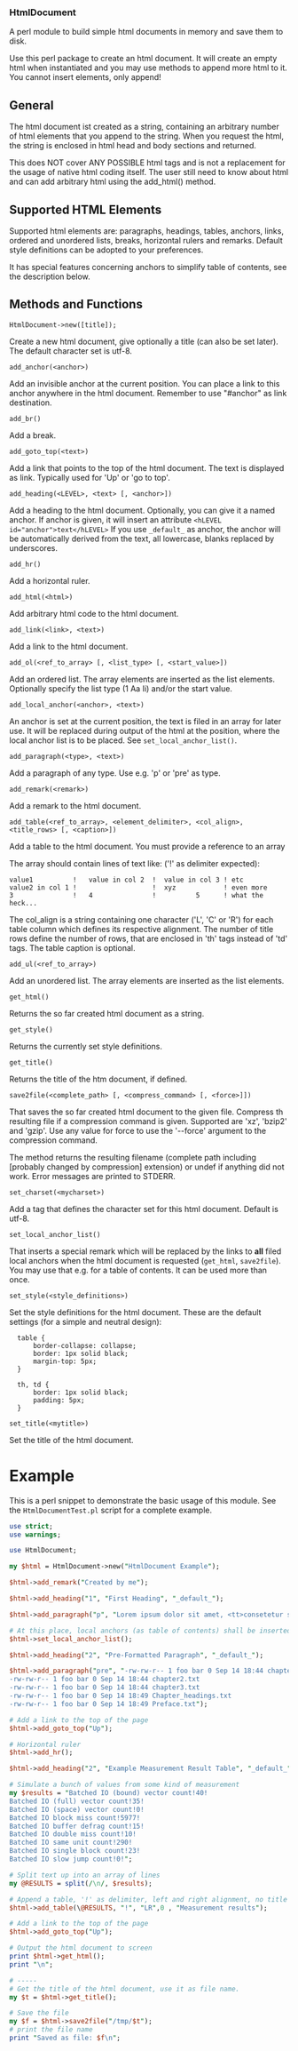 ### HtmlDocument
A perl module to build simple html documents in memory and save them to disk.

Use this perl package to create an html document.
It will create an empty html when instantiated and you
may use methods to append more html to it. 
You cannot insert elements, only append!

## General
The html document ist created as a string, containing an arbitrary
number of html elements that you append to the string. When you
request the html, the string is enclosed in html head and body sections and
returned.

This does NOT cover ANY POSSIBLE html tags and is not a replacement for
the usage of native html coding itself. The user still need to know about html 
and can add arbitrary html using the add_html() method.

## Supported HTML Elements
Supported html elements are: paragraphs, headings, tables, anchors, links, 
ordered and unordered lists, breaks, horizontal rulers and remarks.
Default style definitions can be adopted to your preferences.

It has special features concerning anchors to simplify table of contents, 
see the description below.

## Methods and Functions

    HtmlDocument->new([title]);
Create a new html document, give optionally a title (can also be set later).
The default character set is utf-8.

    add_anchor(<anchor>)
Add an invisible anchor at the current position.
You can place a link to this anchor anywhere in the html document. 
Remember to use "#anchor" as link destination.

    add_br()
Add a break.

    add_goto_top(<text>)
Add a link that points to the top of the html document.
The text is displayed as link. Typically used for 'Up' or 'go to top'.

    add_heading(<LEVEL>, <text> [, <anchor>])
Add a heading to the html document. Optionally, you can give it a named anchor.
If anchor is given, it will insert an attribute `<hLEVEL id="anchor">text</hLEVEL>`
If you use `_default_` as anchor, the anchor will be
automatically derived from the text, all lowercase, blanks replaced by underscores.

    add_hr()
Add a horizontal ruler.

    add_html(<html>)
Add arbitrary html code to the html document.

    add_link(<link>, <text>)
Add a link to the html document.

    add_ol(<ref_to_array> [, <list_type> [, <start_value>])
Add an ordered list. The array elements are inserted as the list elements.
Optionally specify the list type (1 Aa Ii) and/or the start value.

    add_local_anchor(<anchor>, <text>)
An anchor is set at the current position, the text is filed in an array for later use.
It will be replaced during output of the html at the position, where the local anchor list
is to be placed. See `set_local_anchor_list()`.

    add_paragraph(<type>, <text>)
Add a paragraph of any type. Use e.g. 'p' or 'pre' as type.

    add_remark(<remark>)
Add a remark to the html document.

    add_table(<ref_to_array>, <element_delimiter>, <col_align>, <title_rows> [, <caption>])
Add a table to the html document. You must provide a reference to an array

The array should contain lines of text like: ('!' as delimiter expected):
```
value1          !   value in col 2  !  value in col 3 ! etc
value2 in col 1 !                   !  xyz            ! even more
3               !   4               !          5      ! what the heck...
```
The col_align is a string containing one character ('L', 'C' or 'R') for each table 
column which defines its respective alignment.
The number of title rows define the number of rows, that are enclosed in 'th' tags
instead of 'td' tags.
The table caption is optional.

    add_ul(<ref_to_array>)
Add an unordered list. The array elements are inserted as the list elements.

    get_html()
Returns the so far created html document as a string.

    get_style()
Returns the currently set style definitions.

    get_title()
Returns the title of the htm document, if defined.

    save2file(<complete_path> [, <compress_command> [, <force>]])
That saves the so far created html document to the given file. Compress th resulting file 
if a compression command is given. Supported are 'xz', 'bzip2' and 'gzip'. Use any value 
for force to use the '--force' argument to the compression command.

The method returns the resulting filename 
(complete path including [probably changed by compression] extension)
or undef if anything did not work. Error messages are printed to STDERR.

    set_charset(<mycharset>)
Add a <meta> tag that defines the character set for this html document. Default is utf-8.

    set_local_anchor_list()
That inserts a special remark which will be replaced by the links to **all** filed local anchors
when the html document is requested (`get_html`, `save2file`).
You may use that e.g. for a table of contents. It can be used more than once. 

    set_style(<style_definitions>)
Set the style definitions for the html document. These are the default settings
(for a simple and neutral design):
```
  table {
      border-collapse: collapse;
      border: 1px solid black;
      margin-top: 5px;
  }

  th, td {
      border: 1px solid black;
      padding: 5px;
  }
```

    set_title(<mytitle>)
Set the title of the html document.

# Example
This is a perl snippet to demonstrate the basic usage of this module.
See the `HtmlDocumentTest.pl` script for a complete example.

```perl
use strict;
use warnings;

use HtmlDocument;

my $html = HtmlDocument->new("HtmlDocument Example");

$html->add_remark("Created by me");

$html->add_heading("1", "First Heading", "_default_");

$html->add_paragraph("p", "Lorem ipsum dolor sit amet, <tt>consetetur sadipscing elitr</tt>, sed diam nonumy eirmod tempor invidunt ut labore et dolore magna aliquyam erat, <b>sed diam voluptua</b>. At vero eos et accusam et justo duo dolores et ea rebum. Stet clita kasd gubergren, no sea takimata sanctus est Lorem ipsum dolor sit amet.");

# At this place, local anchors (as table of contents) shall be inserted.
$html->set_local_anchor_list();

$html->add_heading("2", "Pre-Formatted Paragraph", "_default_");

$html->add_paragraph("pre", "-rw-rw-r-- 1 foo bar 0 Sep 14 18:44 chapter1.txt
-rw-rw-r-- 1 foo bar 0 Sep 14 18:44 chapter2.txt
-rw-rw-r-- 1 foo bar 0 Sep 14 18:44 chapter3.txt
-rw-rw-r-- 1 foo bar 0 Sep 14 18:49 Chapter_headings.txt
-rw-rw-r-- 1 foo bar 0 Sep 14 18:49 Preface.txt");

# Add a link to the top of the page
$html->add_goto_top("Up");

# Horizontal ruler
$html->add_hr();

$html->add_heading("2", "Example Measurement Result Table", "_default_");

# Simulate a bunch of values from some kind of measurement
my $results = "Batched IO (bound) vector count!40!
Batched IO (full) vector count!35!
Batched IO (space) vector count!0!
Batched IO block miss count!5977!
Batched IO buffer defrag count!15!
Batched IO double miss count!10!
Batched IO same unit count!290!
Batched IO single block count!23!
Batched IO slow jump count!0!";

# Split text up into an array of lines
my @RESULTS = split(/\n/, $results);

# Append a table, '!' as delimiter, left and right alignment, no title rows, caption
$html->add_table(\@RESULTS, "!", "LR",0 , "Measurement results");

# Add a link to the top of the page
$html->add_goto_top("Up");

# Output the html document to screen
print $html->get_html();
print "\n";

# -----
# Get the title of the html document, use it as file name.
my $t = $html->get_title();

# Save the file
my $f = $html->save2file("/tmp/$t");
# print the file name
print "Saved as file: $f\n";
```
